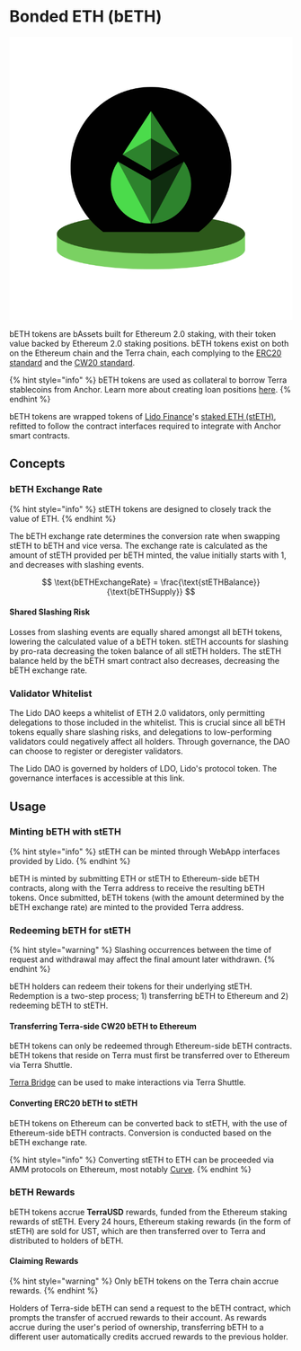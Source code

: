 # Bonded ETH \(bETH\)

![](../../.gitbook/assets/beth_03.png)

bETH tokens are bAssets built for Ethereum 2.0 staking, with their token value backed by Ethereum 2.0 staking positions. bETH tokens exist on both on the Ethereum chain and the Terra chain, each complying to the [ERC20 standard](https://eips.ethereum.org/EIPS/eip-20) and the [CW20 standard](https://github.com/CosmWasm/cosmwasm-plus/blob/master/packages/cw20/README.md).

{% hint style="info" %}
bETH tokens are used as collateral to borrow Terra stablecoins from Anchor. Learn more about creating loan positions [here](../money-market/).
{% endhint %}

bETH tokens are wrapped tokens of [Lido Finance](https://lido.fi/)'s [staked ETH \(stETH\)](https://lido.fi/ethereum), refitted to follow the contract interfaces required to integrate with Anchor smart contracts.

## Concepts

### **bETH Exchange Rate**

{% hint style="info" %}
stETH tokens are designed to closely track the value of ETH.
{% endhint %}

The bETH exchange rate determines the conversion rate when swapping stETH to bETH and vice versa. The exchange rate is calculated as the amount of stETH provided per bETH minted, the value initially starts with 1, and decreases with slashing events.

$$
\text{bETHExchangeRate} = \frac{\text{stETHBalance}} {\text{bETHSupply}}
$$

#### Shared Slashing Risk

Losses from slashing events are equally shared amongst all bETH tokens, lowering the calculated value of a bETH token. stETH accounts for slashing by pro-rata decreasing the token balance of all stETH holders. The stETH balance held by the bETH smart contract also decreases, decreasing the bETH exchange rate. 

### Validator Whitelist

The Lido DAO keeps a whitelist of ETH 2.0 validators, only permitting delegations to those included in the whitelist. This is crucial since all bETH tokens equally share slashing risks, and delegations to low-performing validators could negatively affect all holders. Through governance, the DAO can choose to register or deregister validators.

The Lido DAO is governed by holders of LDO, Lido's protocol token. The governance interfaces is accessible at this link.

## Usage

### Minting bETH with stETH

{% hint style="info" %}
stETH can be minted through WebApp interfaces provided by Lido.
{% endhint %}

bETH is minted by submitting ETH or stETH to Ethereum-side bETH contracts, along with the Terra address to receive the resulting bETH tokens. Once submitted, bETH tokens \(with the amount determined by the bETH exchange rate\) are minted to the provided Terra address.

### Redeeming bETH for stETH

{% hint style="warning" %}
Slashing occurrences between the time of request and withdrawal may affect the final amount later withdrawn.
{% endhint %}

bETH holders can redeem their tokens for their underlying stETH. Redemption is a two-step process; 1\) transferring bETH to Ethereum and 2\) redeeming bETH to stETH.

#### Transferring Terra-side CW20 bETH to Ethereum

bETH tokens can only be redeemed through Ethereum-side bETH contracts. bETH tokens that reside on Terra must first be transferred over to Ethereum via Terra Shuttle.

[Terra Bridge](https://bridge.terra.money) can be used to make interactions via Terra Shuttle.

#### Converting ERC20 bETH to stETH

bETH tokens on Ethereum can be converted back to stETH, with the use of Ethereum-side bETH contracts. Conversion is conducted based on the bETH exchange rate.

{% hint style="info" %}
Converting stETH to ETH can be proceeded via AMM protocols on Ethereum, most notably [Curve](https://curve.fi/).
{% endhint %}

### bETH Rewards

bETH tokens accrue **TerraUSD** rewards, funded from the Ethereum staking rewards of stETH. Every 24 hours, Ethereum staking rewards \(in the form of stETH\) are sold for UST, which are then transferred over to Terra and distributed to holders of bETH.

#### Claiming Rewards

{% hint style="warning" %}
Only bETH tokens on the Terra chain accrue rewards.
{% endhint %}

Holders of Terra-side bETH can send a request to the bETH contract, which prompts the transfer of accrued rewards to their account. As rewards accrue during the user's period of ownership, transferring bETH to a different user automatically credits accrued rewards to the previous holder.

